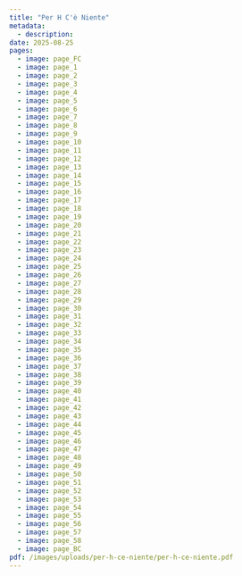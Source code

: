 ```yaml
---
title: "Per H C'è Niente"
metadata:
  - description:
date: 2025-08-25
pages:
  - image: page_FC
  - image: page_1
  - image: page_2
  - image: page_3
  - image: page_4
  - image: page_5
  - image: page_6
  - image: page_7
  - image: page_8
  - image: page_9
  - image: page_10
  - image: page_11
  - image: page_12
  - image: page_13
  - image: page_14
  - image: page_15
  - image: page_16
  - image: page_17
  - image: page_18
  - image: page_19
  - image: page_20
  - image: page_21
  - image: page_22
  - image: page_23
  - image: page_24
  - image: page_25
  - image: page_26
  - image: page_27
  - image: page_28
  - image: page_29
  - image: page_30
  - image: page_31
  - image: page_32
  - image: page_33
  - image: page_34
  - image: page_35
  - image: page_36
  - image: page_37
  - image: page_38
  - image: page_39
  - image: page_40
  - image: page_41
  - image: page_42
  - image: page_43
  - image: page_44
  - image: page_45
  - image: page_46
  - image: page_47
  - image: page_48
  - image: page_49
  - image: page_50
  - image: page_51
  - image: page_52
  - image: page_53
  - image: page_54
  - image: page_55
  - image: page_56
  - image: page_57
  - image: page_58
  - image: page_BC
pdf: /images/uploads/per-h-ce-niente/per-h-ce-niente.pdf
---
```

